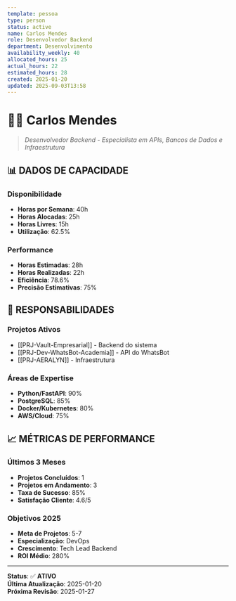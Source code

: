 ```yaml
---
template: pessoa
type: person
status: active
name: Carlos Mendes
role: Desenvolvedor Backend
department: Desenvolvimento
availability_weekly: 40
allocated_hours: 25
actual_hours: 22
estimated_hours: 28
created: 2025-01-20
updated: 2025-09-03T13:58
---
```


# 👨‍💻 **Carlos Mendes**

> *Desenvolvedor Backend - Especialista em APIs, Bancos de Dados e Infraestrutura*

## 📊 **DADOS DE CAPACIDADE**

### **Disponibilidade**
- **Horas por Semana**: 40h
- **Horas Alocadas**: 25h
- **Horas Livres**: 15h
- **Utilização**: 62.5%

### **Performance**
- **Horas Estimadas**: 28h
- **Horas Realizadas**: 22h
- **Eficiência**: 78.6%
- **Precisão Estimativas**: 75%

## 🎯 **RESPONSABILIDADES**

### **Projetos Ativos**
- [[PRJ-Vault-Empresarial]] - Backend do sistema
- [[PRJ-Dev-WhatsBot-Academia]] - API do WhatsBot
- [[PRJ-AERALYN]] - Infraestrutura

### **Áreas de Expertise**
- **Python/FastAPI**: 90%
- **PostgreSQL**: 85%
- **Docker/Kubernetes**: 80%
- **AWS/Cloud**: 75%

## 📈 **MÉTRICAS DE PERFORMANCE**

### **Últimos 3 Meses**
- **Projetos Concluídos**: 1
- **Projetos em Andamento**: 3
- **Taxa de Sucesso**: 85%
- **Satisfação Cliente**: 4.6/5

### **Objetivos 2025**
- **Meta de Projetos**: 5-7
- **Especialização**: DevOps
- **Crescimento**: Tech Lead Backend
- **ROI Médio**: 280%

---

**Status**: ✅ **ATIVO**  
**Última Atualização**: 2025-01-20  
**Próxima Revisão**: 2025-01-27
